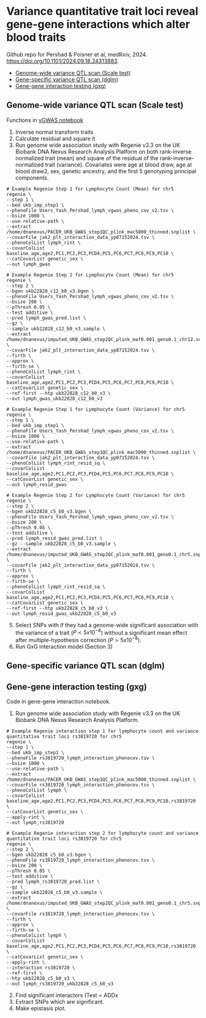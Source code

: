# Variance quantitative trait loci reveal gene-gene interactions which alter blood traits

Github repo for Pershad & Poisner et al, medRxiv, 2024. https://doi.org/10.1101/2024.09.18.24313883.


<!--ts-->
   * [Genome-wide variance QTL scan (Scale test)](#scale)
   * [Gene-specific variance QTL scan (dglm)](#dglm)
   * [Gene-gene interaction testing (gxg)](#gxg)
<!--te-->

## Genome-wide variance QTL scan (Scale test)

Functions in [vGWAS notebook](https://github.com/bicklab/gxg-interaction-modeling/blob/main/vGWAS_code.ipynb)

1. Inverse normal transform traits
2. Calculate residual and square it
3. Run genome wide association study with Regenie v3.3 on the UK Biobank DNA Nexus Research Analysis Platform on both rank-inverse normalized trait (mean) and square of the residual of the rank-inverse-normalized trait (variance). Covariates were age at blood draw, age at blood draw2, sex, genetic ancestry, and the first 5 genotyping principal components.
```
# Example Regenie Step 1 for Lymphocyte Count (Mean) for chr5 
regenie \
--step 1 \
--bed ukb_imp_step1 \
--phenoFile Users_Yash_Pershad_lymph_vgwas_pheno_cov_v2.tsv \
--bsize 1000 \
--use-relative-path \
--extract /home/dnanexus/PACER_UKB_GWAS_step1QC_plink_mac5000_thinned.snplist \
--covarFile jak2_plt_interaction_data_yp07152024.tsv \
--phenoColList lymph_rint \
--covarColList baseline_age,age2,PC1,PC2,PC3,PCD4,PC5,PC6,PC7,PC8,PC9,PC10 \
--catCovarList genetic_sex \
--out lymph_gwas

# Example Regenie Step 2 for Lymphocyte Count (Mean) for chr5
regenie \
--step 2 \
--bgen ukb22828_c12_b0_v3.bgen \
--phenoFile Users_Yash_Pershad_lymph_vgwas_pheno_cov_v2.tsv \
--bsize 200 \
--pThresh 0.05 \
--test additive \
--pred lymph_gwas_pred.list \
--gz \
--sample ukb22828_c12_b0_v3.sample \
--extract /home/dnanexus/imputed_UKB_GWAS_step2QC_plink_maf0.001_geno0.1_chr12.snplist \
--covarFile jak2_plt_interaction_data_yp07152024.tsv \
--firth \
--approx \
--firth-se \
--phenoColList lymph_rint \
--covarColList baseline_age,age2,PC1,PC2,PC3,PCD4,PC5,PC6,PC7,PC8,PC9,PC10 \
--catCovarList genetic_sex \
--ref-first --htp ukb22828_c12_b0_v3 \
--out lymph_gwas_ukb22828_c12_b0_v3

# Example Regenie Step 1 for Lymphocyte Count (Variance) for chr5 
regenie \
--step 1 \
--bed ukb_imp_step1 \
--phenoFile Users_Yash_Pershad_lymph_vgwas_pheno_cov_v2.tsv \
--bsize 1000 \
--use-relative-path \
--extract /home/dnanexus/PACER_UKB_GWAS_step1QC_plink_mac5000_thinned.snplist \
--covarFile jak2_plt_interaction_data_yp07152024.tsv \
--phenoColList lymph_rint_resid_sq \
--covarColList baseline_age,age2,PC1,PC2,PC3,PCD4,PC5,PC6,PC7,PC8,PC9,PC10 \
--catCovarList genetic_sex \
--out lymph_resid_gwas

# Example Regenie Step 2 for Lymphocyte Count (Variance) for chr5
regenie \
--step 2 \
--bgen ukb22828_c5_b0_v3.bgen \
--phenoFile Users_Yash_Pershad_lymph_vgwas_pheno_cov_v2.tsv \
--bsize 200 \
--pThresh 0.05 \
--test additive \
--pred lymph_resid_gwas_pred.list \
--gz --sample ukb22828_c5_b0_v3.sample \
--extract /home/dnanexus/imputed_UKB_GWAS_step2QC_plink_maf0.001_geno0.1_chr5.snplist \
--covarFile jak2_plt_interaction_data_yp07152024.tsv \
--firth \
--approx \
--firth-se \
--phenoColList lymph_rint_resid_sq \
--covarColList baseline_age,age2,PC1,PC2,PC3,PCD4,PC5,PC6,PC7,PC8,PC9,PC10 \
--catCovarList genetic_sex \
--ref-first --htp ukb22828_c5_b0_v3 \
--out lymph_resid_gwas_ukb22828_c5_b0_v3

```
5. Select SNPs with if they had a genome-wide significant association with the variance of a trait ($P < 5x10^{-8}$) without a significant mean effect after multiple-hypothesis correction ($P > 5x10^{-8}$).
6. Run GxG interaction model (Section 3)


## Gene-specific variance QTL scan (dglm)


## Gene-gene interaction testing (gxg)
Code in gene-gene interaction notebook.

1. Run genome wide association study with Regenie v3.3 on the UK Biobank DNA Nexus Research Analysis Platform.
```
# Example Regenie interaction step 1 for lymphocyte count and variance quantitative trait loci rs3819720 for chr5
regenie \
--step 1 \
--bed ukb_imp_step1 \
--phenoFile rs3819720_lymph_interaction_phenocov.tsv \
--bsize 1000 \
--use-relative-path \
--extract /home/dnanexus/PACER_UKB_GWAS_step1QC_plink_mac5000_thinned.snplist \
--covarFile rs3819720_lymph_interaction_phenocov.tsv \
--phenoColList lymph \
--covarColList baseline_age,age2,PC1,PC2,PC3,PCD4,PC5,PC6,PC7,PC8,PC9,PC10,rs3819720 \
--catCovarList genetic_sex \
--apply-rint \
--out lymph_rs3819720

# Example Regenie interaction step 2 for lymphocyte count and variance quantitative trait loci rs3819720 for chr5
regenie \
--step 2 \
--bgen ukb22828_c5_b0_v3.bgen \
--phenoFile rs3819720_lymph_interaction_phenocov.tsv \
--bsize 200 \
--pThresh 0.05 \
--test additive \
--pred lymph_rs3819720_pred.list \
--gz \
--sample ukb22828_c5_b0_v3.sample \
--extract /home/dnanexus/imputed_UKB_GWAS_step2QC_plink_maf0.001_geno0.1_chr5.snplist \
--covarFile rs3819720_lymph_interaction_phenocov.tsv \
--firth \
--approx \
--firth-se \
--phenoColList lymph \
--covarColList baseline_age,age2,PC1,PC2,PC3,PCD4,PC5,PC6,PC7,PC8,PC9,PC10,rs3819720 \
--catCovarList genetic_sex \
--apply-rint \
--interaction rs3819720 \
--ref-first \
--htp ukb22828_c5_b0_v3 \
--out lymph_rs3819720_ukb22828_c5_b0_v3
```
2. Find significant interactors (Test = ADDx
3. Extract SNPs which are significant.
4. Make epistasis plot.


